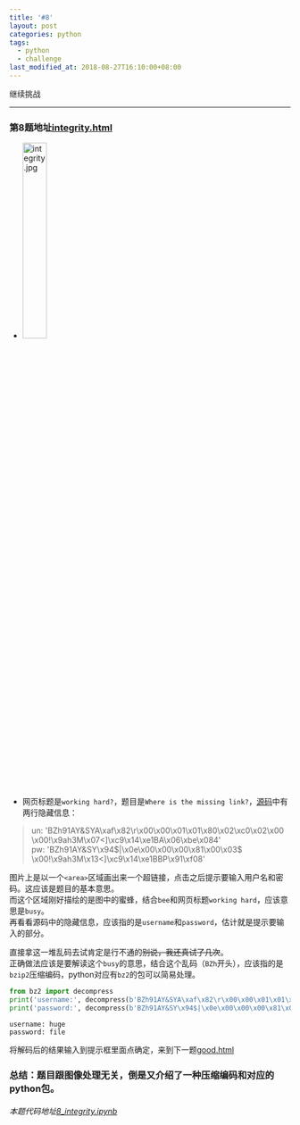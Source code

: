 ```yaml
---
title: '#8'
layout: post
categories: python
tags:
  - python
  - challenge
last_modified_at: 2018-08-27T16:10:00+08:00
---
```

继续挑战

---
### 第8题地址[integrity.html](http://www.pythonchallenge.com/pc/def/integrity.html)
* <img src="http://www.pythonchallenge.com/pc/def/integrity.jpg" alt="integrity.jpg" width="30%" height="30%">
* 网页标题是`working hard?`，题目是`Where is the missing link?`，[源码](view-source:http://www.pythonchallenge.com/pc/def/integrity.html)中有两行隐藏信息：
> un: 'BZh91AY&SYA\xaf\x82\r\x00\x00\x01\x01\x80\x02\xc0\x02\x00 \x00!\x9ah3M\x07<]\xc9\x14\xe1BA\x06\xbe\x084'<br>
> pw: 'BZh91AY&SY\x94\$|\x0e\x00\x00\x00\x81\x00\x03\$ \x00!\x9ah3M\x13<]\xc9\x14\xe1BBP\x91\xf08'

图片上是以一个`<area>`区域画出来一个超链接，点击之后提示要输入用户名和密码。这应该是题目的基本意思。<br>
而这个区域刚好描绘的是图中的蜜蜂，结合`bee`和网页标题`working hard`，应该意思是`busy`。<br>
再看看源码中的隐藏信息，应该指的是`username`和`password`，估计就是提示要输入的部分。

直接拿这一堆乱码去试肯定是行不通的<del>别说，我还真试了几次</del>。<br>
正确做法应该是要解读这个`busy`的意思，结合这个乱码（`BZh`开头），应该指的是`bzip2`压缩编码，python对应有`bz2`的包可以简易处理。


```python
from bz2 import decompress
print('username:', decompress(b'BZh91AY&SYA\xaf\x82\r\x00\x00\x01\x01\x80\x02\xc0\x02\x00 \x00!\x9ah3M\x07<]\xc9\x14\xe1BA\x06\xbe\x084').decode())
print('password:', decompress(b'BZh91AY&SY\x94$|\x0e\x00\x00\x00\x81\x00\x03$ \x00!\x9ah3M\x13<]\xc9\x14\xe1BBP\x91\xf08').decode())
```

    username: huge
    password: file
    

将解码后的结果输入到提示框里面点确定，来到下一题[good.html](http://www.pythonchallenge.com/pc/return/good.html)

### 总结：题目跟图像处理无关，倒是又介绍了一种压缩编码和对应的python包。
###### 本题代码地址[8_integrity.ipynb](https://github.com/StevenPZChan/pythonchallenge/blob/notebook/nbfiles/8_integrity.ipynb)
